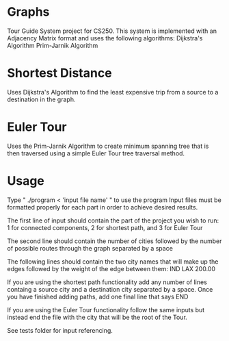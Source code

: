 # Graphs

Tour Guide System project for CS250.
This system is implemented with an Adjacency Matrix format and uses the following algorithms:
Dijkstra's Algorithm
Prim-Jarnik Algorithm

# Shortest Distance
Uses Dijkstra's Algorithm to find the least expensive trip from a source to a destination in the graph.

# Euler Tour
Uses the Prim-Jarnik Algorithm to create minimum spanning tree that is then traversed using a simple Euler Tour tree traversal method.

# Usage

Type " ./program < 'input file name' " to use the program
Input files must be formatted properly for each part in order to achieve desired results.

The first line of input should contain the part of the project you wish to run: 1 for connected components, 2 for shortest path, and 3 for Euler Tour

The second line should contain the number of cities followed by the number of possible routes through the graph separated by a space

The following lines should contain the two city names that will make up the edges followed by the weight of the edge between them: IND LAX 200.00

If you are using the shortest path functionality add any number of lines containg a source city and a destination city separated by a space. Once you have finished adding paths, add one final line that says END

If you are using the Euler Tour functionality follow the same inputs but instead end the file with the city that will be the root of the Tour.

See tests folder for input referencing.
